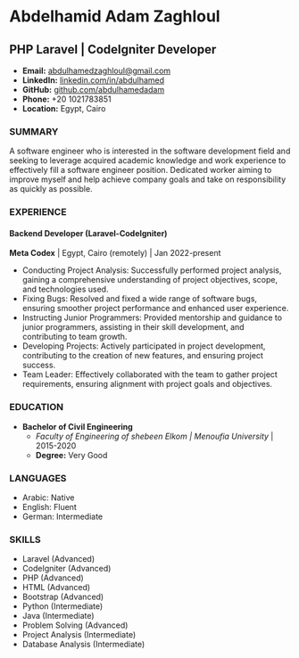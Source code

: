 # Abdelhamid Adam Zaghloul

## PHP Laravel | CodeIgniter Developer

- **Email:** abdulhamedzaghloul@gmail.com
- **LinkedIn:** [linkedin.com/in/abdulhamed](https://linkedin.com/in/abdulhamed)
- **GitHub:** [github.com/abdulhamedadam](https://github.com/abdulhamedadam)
- **Phone:** +20 1021783851
- **Location:** Egypt, Cairo

### SUMMARY
A software engineer who is interested in the software development field and seeking to leverage acquired academic knowledge and work experience to effectively fill a software engineer position. Dedicated worker aiming to improve myself and help achieve company goals and take on responsibility as quickly as possible.

### EXPERIENCE

#### Backend Developer (Laravel-CodeIgniter)
**Meta Codex** | Egypt, Cairo (remotely) | Jan 2022-present
- Conducting Project Analysis: Successfully performed project analysis, gaining a comprehensive understanding of project objectives, scope, and technologies used.
- Fixing Bugs: Resolved and fixed a wide range of software bugs, ensuring smoother project performance and enhanced user experience.
- Instructing Junior Programmers: Provided mentorship and guidance to junior programmers, assisting in their skill development, and contributing to team growth.
- Developing Projects: Actively participated in project development, contributing to the creation of new features, and ensuring project success.
- Team Leader: Effectively collaborated with the team to gather project requirements, ensuring alignment with project goals and objectives.




### EDUCATION

- **Bachelor of Civil Engineering**
  - *Faculty of Engineering of shebeen Elkom | Menoufia University* | 2015-2020
  - **Degree:** Very Good

### LANGUAGES

- Arabic: Native
- English: Fluent
- German: Intermediate

### SKILLS

- Laravel (Advanced)
- CodeIgniter (Advanced)
- PHP (Advanced)
- HTML (Advanced)
- Bootstrap (Advanced)
- Python (Intermediate)
- Java (Intermediate)
- Problem Solving (Advanced)
- Project Analysis (Intermediate)
- Database Analysis (Intermediate)

